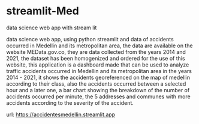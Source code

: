 # streamlit-Med
data science web app with stream lit 



data science web app, using python streamlit and data of accidents occurred in Medellin and its metropolitan area, the data are available on the website MEData.gov.co, they are data collected from the years 2014 and 2021, the dataset has been homogenized and ordered for the use of this website, this application is a dashboard made that can be used to analyze traffic accidents occurred in Medellin and its metropolitan area in the years 2014 - 2021, it shows the accidents georeferenced on the map of medellin according to their class, also the accidents occurred between a selected hour and a later one, a bar chart showing the breakdown of the number of accidents occurred per minute, the 5 addresses and communes with more accidents according to the severity of the accident. 


url: https://accidentesmedellin.streamlit.app

